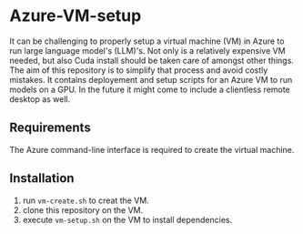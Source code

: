 # Azure-VM-setup

It can be challenging to properly setup a virtual machine (VM) in Azure to run large language model's (LLM)'s.
Not only is a relatively expensive VM needed, but also Cuda install should be taken care of amongst other things.
The aim of this repository is to simplify that process and avoid costly mistakes. 
It contains deployement and setup scripts for an Azure VM to run models on a GPU.
In the future it might come to include a clientless remote desktop as well. 

## Requirements

The Azure command-line interface is required to create the virtual machine. 

## Installation

1) run `vm-create.sh` to creat the VM.
2) clone this repository on the VM.
3) execute `vm-setup.sh` on the VM to install dependencies.